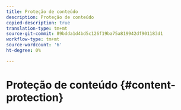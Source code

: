 ```yaml
---
title: Proteção de conteúdo
description: Proteção de conteúdo
copied-description: true
translation-type: tm+mt
source-git-commit: 89bdda1d4bd5c126f19ba75a819942df901183d1
workflow-type: tm+mt
source-wordcount: '6'
ht-degree: 0%

---
```



# Proteção de conteúdo {#content-protection}
